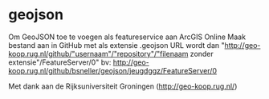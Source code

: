 # geojson
Om GeoJSON toe te voegen als featureservice aan ArcGIS Online
Maak bestand aan in GitHub met als extensie .geojson
URL wordt dan "http://geo-koop.rug.nl/github/"usernaam"/"repository"/"filenaam zonder extensie"/FeatureServer/0"
bv: http://geo-koop.rug.nl/github/bsneller/geojson/jeugdggz/FeatureServer/0

Met dank aan de Rijksuniversiteit Groningen (http://geo-koop.rug.nl/)
